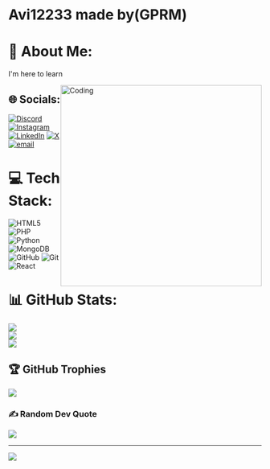 # Avi12233       made by(GPRM)
# 💫 About Me:
I'm here to learn<br>

<img src="https://cdn.dribbble.com/users/1162077/screenshots/3848914/programmer.gif" 
     alt="Coding" 
     width="400" 
     style="display: block; float: right;">

## 🌐 Socials:
[![Discord](https://img.shields.io/badge/Discord-%237289DA.svg?logo=discord&logoColor=white)](https://discord.gg/avinash_1101) [![Instagram](https://img.shields.io/badge/Instagram-%23E4405F.svg?logo=Instagram&logoColor=white)](https://instagram.com/i_wiimake_u) [![LinkedIn](https://img.shields.io/badge/LinkedIn-%230077B5.svg?logo=linkedin&logoColor=white)](https://linkedin.com/in/ravi-ranjan-bhakt-75a286354) [![X](https://img.shields.io/badge/X-black.svg?logo=X&logoColor=white)](https://x.com/Avi112233) [![email](https://img.shields.io/badge/Email-D14836?logo=gmail&logoColor=white)](mailto:avi0707nash@gmail.com) 

# 💻 Tech Stack:
![HTML5](https://img.shields.io/badge/html5-%23E34F26.svg?style=for-the-badge&logo=html5&logoColor=white) ![PHP](https://img.shields.io/badge/php-%23777BB4.svg?style=for-the-badge&logo=php&logoColor=white) ![Python](https://img.shields.io/badge/python-3670A0?style=for-the-badge&logo=python&logoColor=ffdd54) ![MongoDB](https://img.shields.io/badge/MongoDB-%234ea94b.svg?style=for-the-badge&logo=mongodb&logoColor=white) ![GitHub](https://img.shields.io/badge/github-%23121011.svg?style=for-the-badge&logo=github&logoColor=white) ![Git](https://img.shields.io/badge/git-%23F05033.svg?style=for-the-badge&logo=git&logoColor=white) ![React](https://img.shields.io/badge/react-%2320232a.svg?style=for-the-badge&logo=react&logoColor=%2361DAFB)
# 📊 GitHub Stats:
![](https://github-readme-stats.vercel.app/api?username=Avi112233&theme=dark&hide_border=false&include_all_commits=true&count_private=false)<br/>
![](https://nirzak-streak-stats.vercel.app/?user=Avi112233&theme=dark&hide_border=false)<br/>
![](https://github-readme-stats.vercel.app/api/top-langs/?username=Avi112233&theme=dark&hide_border=false&include_all_commits=true&count_private=false&layout=compact)

## 🏆 GitHub Trophies
![](https://github-profile-trophy.vercel.app/?username=Avi112233&theme=radical&no-frame=false&no-bg=true&margin-w=4)

### ✍️ Random Dev Quote
![](https://quotes-github-readme.vercel.app/api?type=horizontal&theme=radical)

---
[![](https://visitcount.itsvg.in/api?id=Avi112233&icon=0&color=0)](https://visitcount.itsvg.in)

<!-- Proudly created with GPRM ( https://gprm.itsvg.in ) -->
